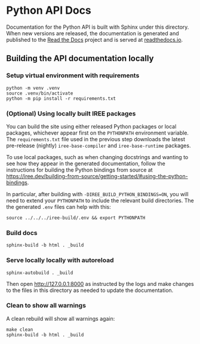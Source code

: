 # Python API Docs

Documentation for the Python API is built with Sphinx under this directory.
When new versions are released, the documentation is generated and published
to the [Read the Docs](https://app.readthedocs.org/projects/iree-python-api/)
project and is served at
[readthedocs.io](https://iree-python-api.readthedocs.io/en/latest/).

## Building the API documentation locally

### Setup virtual environment with requirements

```shell
python -m venv .venv
source .venv/bin/activate
python -m pip install -r requirements.txt
```

### (Optional) Using locally built IREE packages

You can build the site using either released Python packages or local packages,
whichever appear first on the `PYTHONPATH` environment variable. The
`requirements.txt` file used in the previous step downloads the latest
pre-release (nightly) `iree-base-compiler` and `iree-base-runtime` packages.

To use local packages, such as when changing docstrings and wanting to see how
they appear in the generated documentation, follow the instructions for building
the Python bindings from source at
<https://iree.dev/building-from-source/getting-started/#using-the-python-bindings>.

In particular, after building with `-DIREE_BUILD_PYTHON_BINDINGS=ON`, you will
need to extend your `PYTHONPATH` to include the relevant build directories. The
the generated `.env` files can help with this:

```shell
source ../../../iree-build/.env && export PYTHONPATH
```

### Build docs

```shell
sphinx-build -b html . _build
```

### Serve locally locally with autoreload

```shell
sphinx-autobuild . _build
```

Then open http://127.0.0.1:8000 as instructed by the logs and make changes to
the files in this directory as needed to update the documentation.

### Clean to show all warnings

A clean rebuild will show all warnings again:

```shell
make clean
sphinx-build -b html . _build
```
